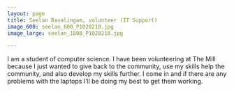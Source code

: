 ```yaml
---
layout: page
title: Seelan Rasalingam, volunteer (IT Support)
image_600: seelan_600_P1020210.jpg
image_large: seelan_1600_P1020210.jpg

---
```

I am a student of computer science. I have been volunteering at The Mill because I just wanted to give back to the community, use my skills help the community, and also develop my skills further. I come in and if there are any problems with the laptops I’ll be doing my best to get them working.
